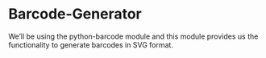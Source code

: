 # Barcode-Generator
We’ll be using the python-barcode module and this module provides us the functionality to generate barcodes in SVG format. 
